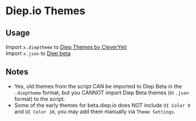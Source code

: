 # Diep.io Themes
## Usage
Import `x.dieptheme` to [Diep Themes by CleverYeti](https://github.com/CleverYeti/diep-themes/blob/main/diep-themes.js)
<br>Import `x.json` to [Diep beta](beta.diep.io)
## Notes
- Yes, old themes from the script CAN be imported to Diep Beta in the `.dieptheme` format, but you CANNOT import Diep Beta themes (in `.json` format) to the script.
- Some of the early themes for beta.diep.io does NOT include `UI Color 9` and `UI Color 10`, you may add them manually via `Theme Settings`.
